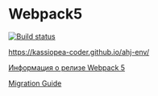# Webpack5
[![Build status](https://ci.appveyor.com/api/projects/status/jnvd4g0m32r73995?svg=true)](https://ci.appveyor.com/project/kassiopea-coder/ahj-env)

https://kassiopea-coder.github.io/ahj-env/

[Информация о релизе Webpack 5](https://webpack.js.org/blog/2020-10-10-webpack-5-release/)

[Migration Guide](https://webpack.js.org/migrate/5/)
